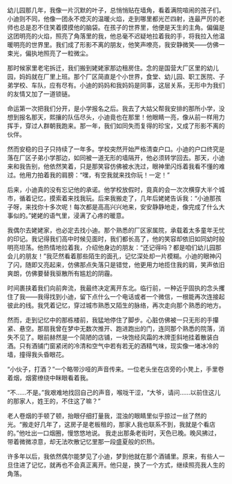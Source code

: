 幼儿园那几年，我像一片沉默的叶子，总悄悄贴在墙角，看着满院喧闹的孩子们。小迪则不同，他像一团永不熄灭的温暖火焰，走到哪里都光芒四射，连最严厉的老师也总是忍不住笑着摸摸他的脑袋。在孩子的世界里，他便是天生的主角。偏偏是这团明亮的火焰，照亮了角落里的我，他总毫不迟疑地拉着我的手，将我拉入他温暖明亮的世界里。我们成了形影不离的朋友，他笑声嘹亮，我安静微笑——仿佛一束光，偏执地照亮了一粒微尘。

那时候家里老宅拆迁，我们搬到姥姥家那边租房住。念的是国营大厂区里的幼儿园，妈妈就在厂里上班。那个厂区简直是个小世界，食堂、幼儿园、职工医院、子弟学校、车队，应有尽有。小迪的妈妈和我妈妈是同事，这层关系，无形中为我们的友情又加了一道锁链。

命运第一次把我们分开，是小学报名之后。我去了大姑父帮我安排的那所小学，没想到报名那天，熙攘的队伍尽头，小迪竟也在那里！他眼睛一亮，像从前一样用力挥手，穿过人群朝我跑来。那一年，我们如同失而复得的珍宝，又成了形影不离的伙伴。

然而安稳的日子只持续了一年多。学校突然开始严格清查户口。小迪的户口终究是落在厂区子弟小学那边，如同被一道无形的墙隔开，他必须转学回去。那天，小迪来和我告别，他依然笑着，只是那笑容仿佛被水洗过，眼神里闪烁着我看不懂的难过。他用力拍着我的肩膀：“嘿，有空我就来找你玩！一定！”

后来，小迪真的没有忘记他的承诺。他学校放假时，竟真的会一次次横穿大半个城市，循着记忆，摸索着来找我玩。后来我搬走了，几年后姥姥告诉我：“小迪那孩子呀，来找你十多次呢！每次都是高高兴兴地来，安安静静地走，像完成了什么大事似的。”姥姥的语气里，浸满了心疼的暖意。

我偶尔去姥姥家，也必定去找小迪。那个熟悉的厂区家属院，承载着太多童年无忧的印记。我记得我们高中时候见面时，我们都长高了，他的笑容却依旧如同幼时般明亮坦荡。他热情地拉着我，介绍他身边的朋友：“还记得吗？都是咱们幼儿园那会儿的朋友！”我茫然看着那些陌生的面孔，记忆深处却一片模糊。小迪的眼神闪了闪，随即又亮起来，仿佛那点失落只是错觉，他更用力地揽住我的肩，笑声依旧爽朗，仿佛要替我驱散所有尴尬的阴霾。

时间裹挟着我们向前奔流，我最终决定离开东北。临行前，一种近乎固执的念头攫住了我——我得找到小迪，留下点什么一个电话或者一个微信，一根能再次连接起彼此的线。我凭着记忆，穿过城市熟悉又陌生的脉络，再次走向那个熟悉的地方。

然而，走到记忆中的那栋楼前，我猛地停住了脚步。心脏仿佛被一只无形的手攥紧、悬空。那扇我曾在梦中无数次推开、跑进跑出的门，连同那个熟悉的院落，消失不见了。眼前赫然是一个简陋的店铺，一块饱经风霜的木牌歪斜地挂着散装白酒。只有酒铺门窗紧闭的冷清和空气中若有若无的酒精气味，现实像一堵冰冷的墙，撞得我头昏眼花。

“小伙子，打酒？”一个略带沙哑的声音传来。一位老头坐在店旁的小凳上，手里卷着烟，烟雾缭绕中眯眼看着我。

“不……不是。”我艰难地找回自己的声音，喉咙干涩，“大爷，请问……以前住这儿的那家人，姓王的，不住这了嘛？”

老人卷烟的手顿了顿，抬眼仔细打量我，混浊的眼睛里似乎掠过一丝了然的光。“搬走好几年了，这房子是老板租的，那家人我也联系不到，我就是个看店的。”他吐出一口烟圈，慢悠悠地说。 我走出那条老街时，天色已晚。晚风拂过，带着微微凉意，却无法吹散记忆里那一段盛夏般的炽热。

许多年以后，我依然偶尔能梦见了小迪，梦到他就在那个酒铺里。原来，有些人一旦住进了记忆，就再也不会真正离开。他只是，换了一个方式，继续照亮我人生的角落。